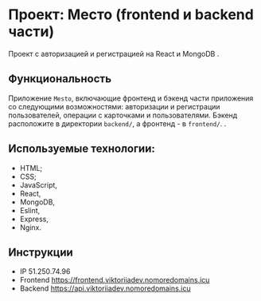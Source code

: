 # Проект: Место (frontend и backend части)
Проект с авторизацией и регистрацией на React и MongoDB . 

## Функциональность
Приложение `Mesto`, включающие фронтенд и бэкенд части приложения со следующими возможностями: авторизации и регистрации пользователей, операции с карточками и пользователями. Бэкенд расположите в директории `backend/`, а фронтенд - в `frontend/`. . 

## Используемые технологии:
- HTML;
- CSS;
- JavaScript,
- React, 
- MongoDB,
- Eslint,
- Express, 
- Nginx.

## Инструкции
- IP 51.250.74.96
- Frontend https://frontend.viktoriiadev.nomoredomains.icu
- Backend https://api.viktoriiadev.nomoredomains.icu
